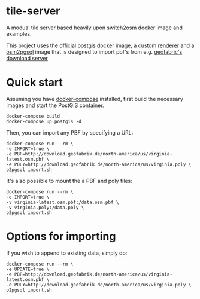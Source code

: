 # tile-server
A modual tile server based heavily upon [switch2osm](https://switch2osm.org/)
docker image and examples.

This project uses the official postgis docker image, a custom
[renderer](https://github.com/wad209/renderer) and a
[osm2pgsql](https://github.com/wad209/osm2pgsql) image that is designed to
import pbf's from e.g. [geofabric's download
server](https://download.geofabrik.de/)

# Quick start
Assuming you have [docker-compose](https://github.com/docker/compose) installed,
first build the necessary images and start the PostGIS container.

    docker-compose build
    docker-compose up postgis -d

Then, you can import any PBF by specifying a URL:

    docker-compose run --rm \
    -e IMPORT=true \
    -e PBF=http://download.geofabrik.de/north-america/us/virginia-latest.osm.pbf \
    -e POLY=http://download.geofabrik.de/north-america/us/virginia.poly \
    o2pgsql import.sh

It's also possible to mount the a PBF and poly files:

    docker-compose run --rm \
    -e IMPORT=true \
    -v virginia-latest.osm.pbf:/data.osm.pbf \
    -v virginia.poly:/data.poly \
    o2pgsql import.sh

# Options for importing

If you wish to append to existing data, simply do:

    docker-compose run --rm \
    -e UPDATE=true \
    -e PBF=http://download.geofabrik.de/north-america/us/virginia-latest.osm.pbf \
    -e POLY=http://download.geofabrik.de/north-america/us/virginia.poly \
    o2pgsql import.sh
